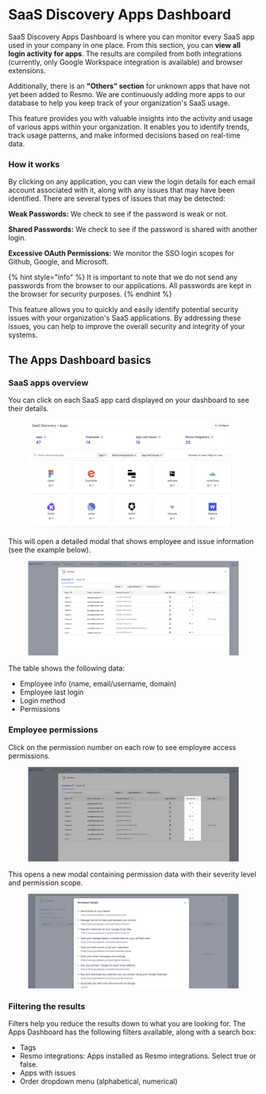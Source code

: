 # SaaS Discovery Apps Dashboard

SaaS Discovery Apps Dashboard is where you can monitor every SaaS app used in your company in one place. From this section, you can **view all login activity for apps**. The results are compiled from both integrations (currently, only Google Workspace integration is available) and browser extensions.

Additionally, there is an **"Others" section** for unknown apps that have not yet been added to Resmo. We are continuously adding more apps to our database to help you keep track of your organization's SaaS usage.

This feature provides you with valuable insights into the activity and usage of various apps within your organization. It enables you to identify trends, track usage patterns, and make informed decisions based on real-time data.

### How it works

By clicking on any application, you can view the login details for each email account associated with it, along with any issues that may have been identified. There are several types of issues that may be detected:

**Weak Passwords:** We check to see if the password is weak or not.

**Shared Passwords:** We check to see if the password is shared with another login.

**Excessive OAuth Permissions:** We monitor the SSO login scopes for Github, Google, and Microsoft.

{% hint style="info" %}
It is important to note that we do not send any passwords from the browser to our applications. All passwords are kept in the browser for security purposes.
{% endhint %}

This feature allows you to quickly and easily identify potential security issues with your organization's SaaS applications. By addressing these issues, you can help to improve the overall security and integrity of your systems.

## The Apps Dashboard basics

### SaaS apps overview

You can click on each SaaS app card displayed on your dashboard to see their details.&#x20;

<figure><img src="../.gitbook/assets/apps-dashboard (1).png" alt=""><figcaption></figcaption></figure>

This will open a detailed modal that shows employee and issue information (see the example below).

<figure><img src="../.gitbook/assets/hubspot-security.png" alt=""><figcaption></figcaption></figure>

The table shows the following data:

* Employee info (name, email/username, domain)
* Employee last login&#x20;
* Login method
* Permissions

### Employee permissions

Click on the permission number on each row to see employee access permissions.&#x20;

<figure><img src="../.gitbook/assets/permissions-click.png" alt=""><figcaption></figcaption></figure>

This opens a new modal containing permission data with their severity level and permission scope.

<figure><img src="../.gitbook/assets/saas-access-permissions.png" alt=""><figcaption></figcaption></figure>

### Filtering the results

Filters help you reduce the results down to what you are looking for. The Apps Dashboard has the following filters available, along with a search box:

* Tags
* Resmo integrations: Apps installed as Resmo integrations. Select true or false.
* Apps with issues
* Order dropdown menu (alphabetical, numerical)
